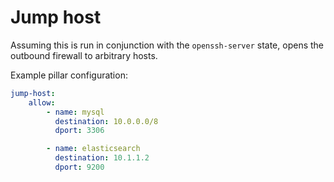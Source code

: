 # Jump host

Assuming this is run in conjunction with the `openssh-server` state, opens the outbound firewall to arbitrary hosts.

Example pillar configuration:

```yaml
jump-host:
    allow:
        - name: mysql
          destination: 10.0.0.0/8
          dport: 3306

        - name: elasticsearch
          destination: 10.1.1.2
          dport: 9200
```
